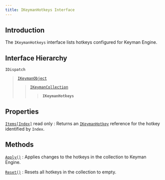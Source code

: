```yaml
---
title: IKeymanHotkeys Interface
---
```


## Introduction

The `IKeymanHotkeys` interface lists hotkeys configured for Keyman
Engine.

## Interface Hierarchy

`IDispatch`  

> [`IKeymanObject`](../IKeymanObject)  
>
> > [`IKeymanCollection`](../IKeymanCollection)  
> >
> > > **`IKeymanHotkeys`**  

## Properties

[`Items[Index]`](Items) <span class="readonly">read only</span>
:   Returns an [`IKeymanHotkey`](../IKeymanHotkey) reference for the
    hotkey identified by `Index`.

## Methods

[`Apply()`](Apply)
:   Applies changes to the hotkeys in the collection to Keyman Engine.


[`Reset()`](Reset)
:   Resets all hotkeys in the collection to empty.
